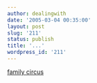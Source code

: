 ```yaml
---
author: dealingwith
date: '2005-03-04 00:35:00'
layout: post
slug: '211'
status: publish
title: '...'
wordpress_id: '211'
---
```


[family circus][1]

   [1]: http://www.boltcity.net/forum/viewtopic.php?t=4449


